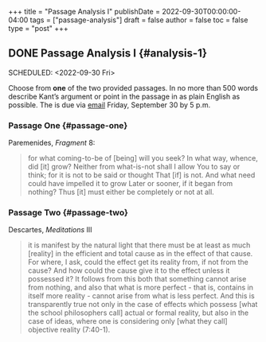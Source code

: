 +++
title = "Passage Analysis I"
publishDate = 2022-09-30T00:00:00-04:00
tags = ["passage-analysis"]
draft = false
author = false
toc = false
type = "post"
+++

## <span class="org-todo done DONE">DONE</span> Passage Analysis I {#analysis-1}

<p><span class="timestamp-wrapper"><span class="timestamp-kwd">SCHEDULED:</span> <span class="timestamp">&lt;2022-09-30 Fri&gt;</span></span></p>

Choose from **one** of the two provided passages. In no more than 500 words
describe Kant&rsquo;s argument or point in the passage in as plain English as
possible. The is due via [email](mailto:mclear@unl.edu) Friday, September 30 by 5 p.m.


### Passage One {#passage-one}

Paremenides, _Fragment_ 8:

> for what coming-to-be of [being] will you seek?
> In what way, whence, did [it] grow? Neither from what-is-not shall I allow
> You to say or think; for it is not to be said or thought
> That [if] is not. And what need could have impelled it to grow
> Later or sooner, if it began from nothing?
> Thus [it] must either be completely or not at all.


### Passage Two {#passage-two}

Descartes, _Meditations_ III

> it is manifest by the natural light that there must be at least as much
> [reality] in the efficient and total cause as in the effect of that cause. For
> where, I ask, could the effect get its reality from, if not from the cause? And
> how could the cause give it to the effect unless it possessed it? It follows
> from this both that something cannot arise from nothing, and also that what is
> more perfect - that is, contains in itself more reality - cannot arise from what
> is less perfect. And this is transparently true not only in the case of effects
> which possess [what the school philosophers call] actual or formal reality, but
> also in the case of ideas, where one is considering only [what they call]
> objective reality (7:40-1).
